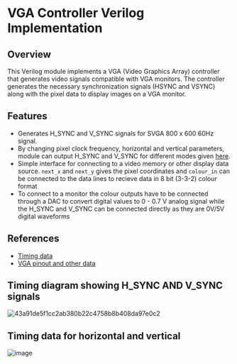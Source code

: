# VGA Controller Verilog Implementation

## Overview
This Verilog module implements a VGA (Video Graphics Array) controller that generates video signals compatible with VGA monitors. The controller generates the necessary synchronization signals (HSYNC and VSYNC) along with the pixel data to display images on a VGA monitor.

## Features
- Generates H_SYNC and V_SYNC signals for SVGA 800 x 600 60Hz signal.
- By changing pixel clock frequency, horizontal and vertical parameters, module can output H_SYNC and V_SYNC for different modes given [here](http://www.tinyvga.com/vga-timing).
- Simple interface for connecting to a video memory or other display data source. ```next_x``` and ```next_y``` gives the pixel coordinates and ```colour_in``` can be connected to the data lines to recieve data in 8 bit (3-3-2) colour format
- To connect to a monitor the colour outputs have to be connected through a DAC to convert digital values to 0 - 0.7 V analog signal while the H_SYNC and V_SYNC can be connected directly as they are 0V/5V digital waveforms
## References
- [Timing data](http://www.tinyvga.com/vga-timing/800x600@60Hz)
- [VGA pinout and other data](https://forum.digikey.com/t/vga-controller-vhdl/12794)

## Timing diagram showing H_SYNC AND V_SYNC signals
![43a91de5f1cc2ab380b22c4758b8b408da97e0c2](https://github.com/rickyrorton/verilog-vga-controller/assets/74890659/6a08afb6-63ca-42e7-9886-0484cc3fd654)

## Timing data for horizontal and vertical
![image](https://github.com/rickyrorton/verilog-vga-controller/assets/74890659/b8fca43f-f791-429c-b8da-cb1aa851c0b8)
